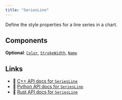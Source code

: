 ```yaml
---
title: "SeriesLine"
---
```


Define the style properties for a line series in a chart.

## Components

**Optional**: [`Color`](../components/color.md), [`StrokeWidth`](../components/stroke_width.md), [`Name`](../components/name.md)

## Links
 * 🌊 [C++ API docs for `SeriesLine`](https://ref.rerun.io/docs/cpp/stable/structrerun_1_1archetypes_1_1SeriesLine.html?speculative-link)
 * 🐍 [Python API docs for `SeriesLine`](https://ref.rerun.io/docs/python/stable/common/archetypes?speculative-link#rerun.archetypes.SeriesLine)
 * 🦀 [Rust API docs for `SeriesLine`](https://docs.rs/rerun/latest/rerun/archetypes/struct.SeriesLine.html?speculative-link)

